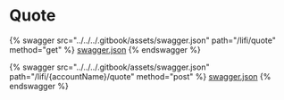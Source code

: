 # Quote

{% swagger src="../../../.gitbook/assets/swagger.json" path="/lifi/quote" method="get" %}
[swagger.json](../../../.gitbook/assets/swagger.json)
{% endswagger %}

{% swagger src="../../../.gitbook/assets/swagger.json" path="/lifi/{accountName}/quote" method="post" %}
[swagger.json](../../../.gitbook/assets/swagger.json)
{% endswagger %}
